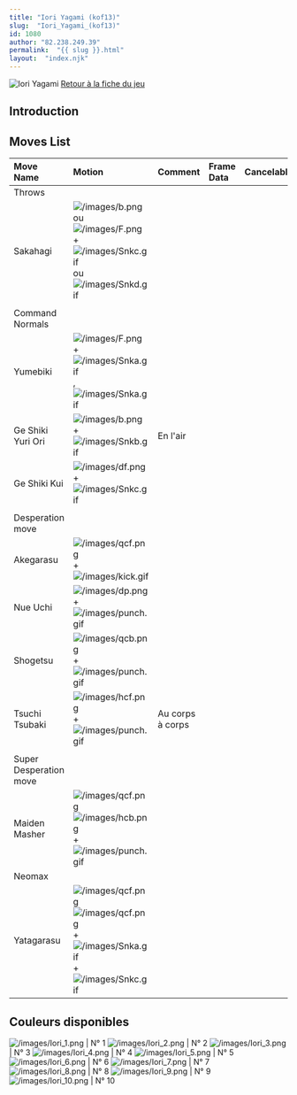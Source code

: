 ```yaml
---
title: "Iori Yagami (kof13)"
slug:  "Iori_Yagami_(kof13)"
id: 1080
author: "82.238.249.39"
permalink:  "{{ slug }}.html"
layout:  "index.njk"
---
```


![Iori Yagami](/images/Iorikof13.gif "Iori Yagami") [Retour à la fiche
du
jeu](http://basgrospoing.fr/wiki/index.php?title=The_King_of_Fighters_XIII)

## Introduction

## Moves List

| Move Name              | Motion                                                                                                                                                           | Comment          | Frame Data | Cancelable | Damage LOW/HIGH/EX |
|:-----------------------|:-----------------------------------------------------------------------------------------------------------------------------------------------------------------|:-----------------|:-----------|:-----------|:-------------------|
| Throws                 |                                                                                                                                                                  |                  |            |            |                    |
| Sakahagi               | ![](/images/b.png "/images/b.png") ou ![](/images/F.png "/images/F.png") + ![](/images/Snkc.gif "/images/Snkc.gif") ou ![](/images/Snkd.gif "/images/Snkd.gif")  |                  |            |            | 100                |
|                        |                                                                                                                                                                  |                  |            |            |                    |
| Command Normals        |                                                                                                                                                                  |                  |            |            |                    |
| Yumebiki               | ![](/images/F.png "/images/F.png") + ![](/images/Snka.gif "/images/Snka.gif"),![](/images/Snka.gif "/images/Snka.gif")                                           |                  |            |            |                    |
| Ge Shiki Yuri Ori      | ![](/images/b.png "/images/b.png") + ![](/images/Snkb.gif "/images/Snkb.gif")                                                                                    | En l'air         |            |            |                    |
| Ge Shiki Kui           | ![](/images/df.png "/images/df.png") + ![](/images/Snkc.gif "/images/Snkc.gif")                                                                                  |                  |            |            |                    |
|                        |                                                                                                                                                                  |                  |            |            |                    |
| Desperation move       |                                                                                                                                                                  |                  |            |            |                    |
| Akegarasu              | ![](/images/qcf.png "/images/qcf.png") + ![](/images/kick.gif "/images/kick.gif")                                                                                |                  |            |            |                    |
| Nue Uchi               | ![](/images/dp.png "/images/dp.png") + ![](/images/punch.gif "/images/punch.gif")                                                                                |                  |            |            |                    |
| Shogetsu               | ![](/images/qcb.png "/images/qcb.png") + ![](/images/punch.gif "/images/punch.gif")                                                                              |                  |            |            |                    |
| Tsuchi Tsubaki         | ![](/images/hcf.png "/images/hcf.png") + ![](/images/punch.gif "/images/punch.gif")                                                                              | Au corps à corps |            |            |                    |
|                        |                                                                                                                                                                  |                  |            |            |                    |
| Super Desperation move |                                                                                                                                                                  |                  |            |            |                    |
| Maiden Masher          | ![](/images/qcf.png "/images/qcf.png")![](/images/hcb.png "/images/hcb.png") + ![](/images/punch.gif "/images/punch.gif")                                        |                  |            |            |                    |
| Neomax                 |                                                                                                                                                                  |                  |            |            |                    |
| Yatagarasu             | ![](/images/qcf.png "/images/qcf.png")![](/images/qcf.png "/images/qcf.png") + ![](/images/Snka.gif "/images/Snka.gif")+![](/images/Snkc.gif "/images/Snkc.gif") |                  |            |            |                    |

## Couleurs disponibles

![](/images/Iori_1.png "/images/Iori_1.png") \| N° 1
![](/images/Iori_2.png "/images/Iori_2.png") \| N° 2
![](/images/Iori_3.png "/images/Iori_3.png") \| N° 3
![](/images/Iori_4.png "/images/Iori_4.png") \| N° 4
![](/images/Iori_5.png "/images/Iori_5.png") \| N° 5
![](/images/Iori_6.png "/images/Iori_6.png") \| N° 6
![](/images/Iori_7.png "/images/Iori_7.png") \| N° 7
![](/images/Iori_8.png "/images/Iori_8.png") \| N° 8
![](/images/Iori_9.png "/images/Iori_9.png") \| N° 9
![](/images/Iori_10.png "/images/Iori_10.png") \| N° 10
